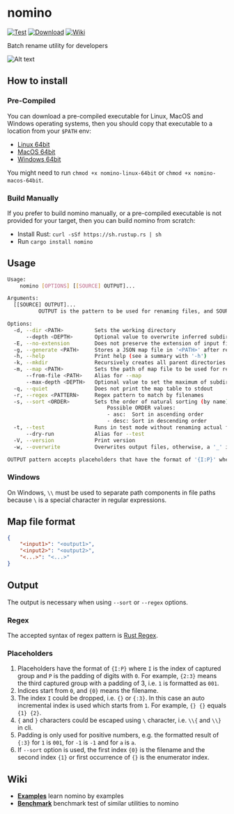 # nomino

[![Test](https://github.com/yaa110/nomino/workflows/Test/badge.svg)](https://github.com/yaa110/nomino/actions) [![Download](https://img.shields.io/badge/download-releases-blue.svg)](https://github.com/yaa110/nomino/releases/latest) [![Wiki](https://img.shields.io/badge/wiki-docs-orange.svg)](https://github.com/yaa110/nomino/wiki)

Batch rename utility for developers

![Alt text](/screenshots/regex.png?raw=true "Example Screenshot")

## How to install

### Pre-Compiled

You can download a pre-compiled executable for Linux, MacOS and Windows operating systems, then you should copy that executable to a location from your `$PATH` env:

- [Linux 64bit](https://github.com/yaa110/nomino/releases/latest/download/nomino-linux-64bit)
- [MacOS 64bit](https://github.com/yaa110/nomino/releases/latest/download/nomino-macos-64bit)
- [Windows 64bit](https://github.com/yaa110/nomino/releases/latest/download/nomino-windows-64bit.exe)

You might need to run `chmod +x nomino-linux-64bit` or `chmod +x nomino-macos-64bit`.

### Build Manually

If you prefer to build nomino manually, or a pre-compiled executable is not provided for your target, then you can build nomino from scratch:

- Install Rust: `curl -sSf https://sh.rustup.rs | sh`
- Run `cargo install nomino`

## Usage

```bash
Usage:
    nomino [OPTIONS] [[SOURCE] OUTPUT]...

Arguments:
  [[SOURCE] OUTPUT]...
          OUTPUT is the pattern to be used for renaming files, and SOURCE is the optional regex pattern to match by filenames. SOURCE has the same function as -r option

Options:
  -d, --dir <PATH>          Sets the working directory
      --depth <DEPTH>       Optional value to overwrite inferred subdirectory depth value in 'regex' mode
  -E, --no-extension        Does not preserve the extension of input files in 'sort' and 'regex' options
  -g, --generate <PATH>     Stores a JSON map file in '<PATH>' after renaming files
  -h, --help                Print help (see a summary with '-h')
  -k, --mkdir               Recursively creates all parent directories of '<OUTPUT>' if they are missing
  -m, --map <PATH>          Sets the path of map file to be used for renaming files
      --from-file <PATH>    Alias for --map
      --max-depth <DEPTH>   Optional value to set the maximum of subdirectory depth value in 'regex' mode
  -q, --quiet               Does not print the map table to stdout
  -r, --regex <PATTERN>     Regex pattern to match by filenames
  -s, --sort <ORDER>        Sets the order of natural sorting (by name) to rename files using enumerator
                                Possible ORDER values:
                                - asc:  Sort in ascending order
                                - desc: Sort in descending order
  -t, --test                Runs in test mode without renaming actual files
      --dry-run             Alias for --test
  -V, --version             Print version
  -w, --overwrite           Overwrites output files, otherwise, a '_' is prepended to filename

OUTPUT pattern accepts placeholders that have the format of '{I:P}' where 'I' is the index of captured group and 'P' is the padding of digits with `0`. Please refer to https://github.com/yaa110/nomino for more information.
```

### Windows

On Windows, `\\` must be used to separate path components in file paths because `\` is a special character in regular expressions.

## Map file format

```json
{
    "<input1>": "<output1>",
    "<input2>": "<output2>",
    "<...>": "<...>"
}
```

## Output

The output is necessary when using `--sort` or `--regex` options.

### Regex

The accepted syntax of regex pattern is [Rust Regex](https://docs.rs/regex/latest/regex/).

### Placeholders

1. Placeholders have the format of `{I:P}` where `I` is the index of captured group and `P` is the padding of digits with `0`. For example, `{2:3}` means the third captured group with a padding of 3, i.e. `1` is formatted as `001`.
1. Indices start from `0`, and `{0}` means the filename.
1. The index `I` could be dropped, i.e. `{}` or `{:3}`. In this case an auto incremental index is used which starts from `1`. For example, `{} {}` equals `{1} {2}`.
1. `{` and `}` characters could be escaped using `\` character, i.e. `\\{` and `\\}` in cli.
1. Padding is only used for positive numbers, e.g. the formatted result of `{:3}` for `1` is `001`, for `-1` is `-1` and for `a` is `a`.
1. If `--sort` option is used, the first index `{0}` is the filename and the second index `{1}` or first occurrence of `{}` is the enumerator index.

## Wiki

- **[Examples](https://github.com/yaa110/nomino/wiki/Examples)** learn nomino by examples
- **[Benchmark](https://github.com/yaa110/nomino/wiki/Benchmark)** benchmark test of similar utilities to nomino
